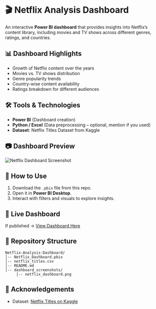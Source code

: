 # 🎬 Netflix Analysis Dashboard

An interactive **Power BI dashboard** that provides insights into Netflix’s content library, including movies and TV shows across different genres, ratings, and countries.

## 📊 Dashboard Highlights

* Growth of Netflix content over the years
* Movies vs. TV shows distribution
* Genre popularity trends
* Country-wise content availability
* Ratings breakdown for different audiences

## 🛠 Tools & Technologies

* **Power BI** (Dashboard creation)
* **Python / Excel** (Data preprocessing – optional, mention if you used)
* **Dataset**: Netflix Titles Dataset from Kaggle

## 📷 Dashboard Preview

![Netflix Dashboard Screenshot](dashboard_screenshots/netflix_dashboard.png)

## 🚀 How to Use

1. Download the `.pbix` file from this repo.
2. Open it in **Power BI Desktop**.
3. Interact with filters and visuals to explore insights.

## 🔗 Live Dashboard

If published → [View Dashboard Here](https://app.powerbi.com/...)

## 📂 Repository Structure

```
Netflix-Analysis-Dashboard/
│-- Netflix_Dashboard.pbix
│-- netflix_titles.csv
│-- README.md
│-- dashboard_screenshots/
     │-- netflix_dashboard.png
```

## 🙌 Acknowledgements

* Dataset: [Netflix Titles on Kaggle](https://www.kaggle.com/shivamb/netflix-shows)
